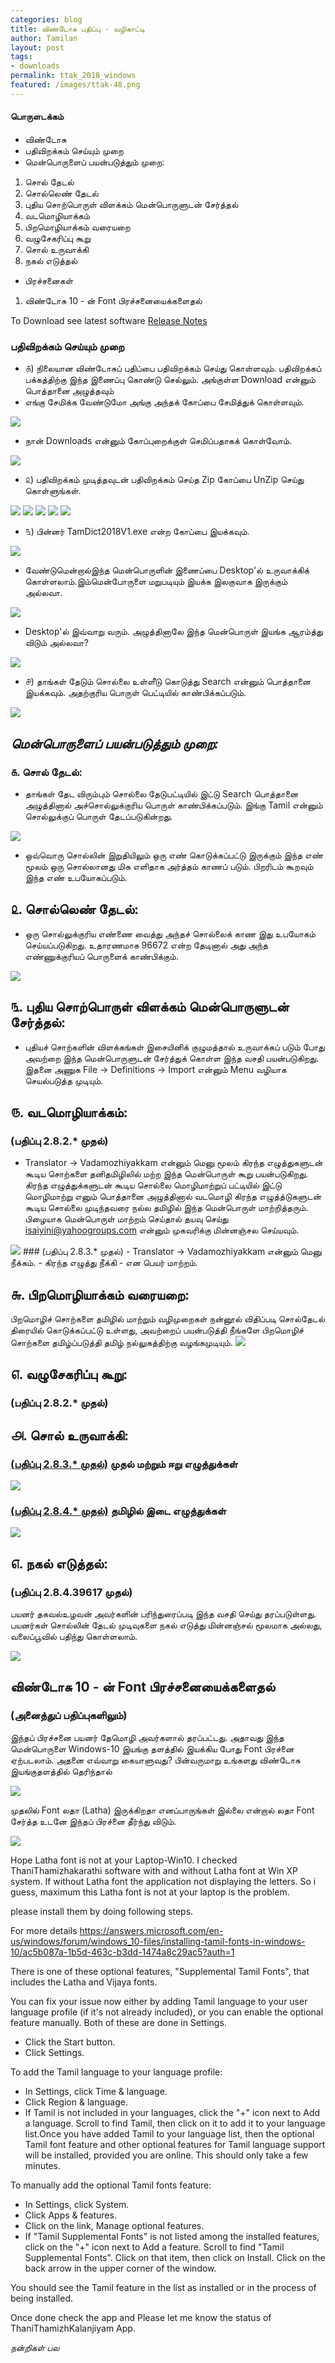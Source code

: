```yaml
---
categories: blog
title: விண்டோசு பதிப்பு - வழிகாட்டி
author: Tamilan
layout: post
tags: 
- downloads
permalink: ttak_2018_windows
featured: /images/ttak-48.png
---
```

#### பொருளடக்கம்
- விண்டோசு
- பதிவிறக்கம் செய்யும் முறை
- மென்பொருளைப் பயன்படுத்தும் முறை:
 1. சொல் தேடல்
 2. சொல்லெண் தேடல்
 3. புதிய சொற்பொருள் விளக்கம் மென்பொருளுடன் சேர்த்தல்
 4. வடமொழியாக்கம்
 5. பிறமொழியாக்கம் வரையறை
 6. வழுசேகரிப்பு கூறு
 7. சொல் உருவாக்கி
 8. நகல் எடுத்தல்
- பிரச்சனைகள்
 1. விண்டோசு 10 - ன் Font பிரச்சனையைக்களைதல்

 To Download see latest software [Release Notes](/release_notes)

### பதிவிறக்கம் செய்யும் முறை 
 - ௧) நிலையான விண்டோசுப் பதிப்பை பதிவிறக்கம் செய்து கொள்ளவும். பதிவிறக்கப் பக்கத்திற்கு இந்த இணைப்பு கொண்டு செல்லும். அங்குள்ள Download என்னும் பொத்தானை அழுத்தவும்
 - எங்கு சேமிக்க வேண்டுமோ அங்கு அந்தக் கோப்பை சேமித்துக் கொள்ளவும். 
 
 <img src="/images/three.jpg">
	
 - நான் Downloads என்னும் கோப்புறைக்குள் செமிப்பதாகக் கொள்வோம்.
 
 <img src="/images/four.jpg">
 
 - ௨) பதிவிறக்கம் முடித்தவுடன் பதிவிறக்கம் செய்த Zip கோப்பை UnZip செய்து கொள்ளுங்கள்.
 
 <img src="/images/five.jpg">
	
 <img src="/images/six.jpg">
	
 <img src="/images/seven.jpg">
	
 <img src="/images/eight.jpg">
	
 <img src="/images/night.jpg">
	
 - ௩) பின்னர் TamDict2018V1.exe என்ற கோப்பை இயக்கவும்.
 
 <img src="/images/eleven.jpg">
	
 - வேண்டுமென்றால்இந்த மென்பொருளின் இணைப்பை Desktop'ல் உருவாக்கிக் கொள்ளலாம்.இம்மென்போருளை மறுபடியும் இயக்க இலகுவாக இருக்கும் அல்லவா. 
 
 <img src="/images/twelve.jpg">
 
 - Desktop'ல் இவ்வாறு வரும். அழுத்தினாலே இந்த மென்பொருள் இயங்க ஆரம்த்து விடும் அல்லவா? 
 
 <img src="/images/thirteen.jpg">
 
 - ௪) தாங்கள் தேடும் சொல்லை உள்ளீடு கொடுத்து Search என்னும் பொத்தானை இயக்கவும். அதற்குரிய பொருள் பெட்டியில் காண்பிக்கப்படும்.
 
 <img src="/images/fourteen.jpg">

## _மென்பொருளைப் பயன்படுத்தும் முறை:_ 
### ௧. சொல் தேடல்:

 - தாங்கள் தேட விரும்பும் சொல்லை தேடுபட்டியில் இட்டு Search பொத்தானை அழுத்தினால் அச்சொல்லுக்குரிய பொருள் காண்பிக்கப்படும். இங்கு Tamil என்னும் சொல்லுக்குப் பொருள் தேடப்படுகின்றது. 
 
 <img src="/images/fiveteen.jpg">
 
 -  ஒவ்வொரு சொல்லின் இறுதியிலும் ஒரு எண் கொடுக்கப்பட்டு இருக்கும் இந்த எண் மூலம் ஒரு சொல்லானது மிக எளிதாக அர்த்தம் காணப் படும். பிறரிடம் கூறவும் இந்த எண் உபயோகப்படும். 
 
 
## ௨. சொல்லெண் தேடல்: 

 - ஒரு சொல்லுக்குரிய எண்ணை வைத்து அந்தச் சொல்லைக் காண இது உபயோகம் செய்யப்படுகிறது. உதாரணமாக 96672 என்ற தேடினால் அது அந்த எண்ணுக்குரியப் பொருளைக் காண்பிக்கும்.
 
 <img src="/images/sixteen.jpg">
 
## ௩. புதிய சொற்பொருள் விளக்கம் மென்பொருளுடன் சேர்த்தல்:

 - புதியச் சொற்களின் விளக்கங்கள் இசையினிக் குழுமத்தால் உருவாக்கப் படும் போது அவற்றை இந்த மென்பொருளுடன் சேர்த்துக் கொள்ள இந்த வசதி பயன்படுகிறது. இதனை அணுக File -> Definitions -> Import என்னும் Menu வழியாக செயல்படுத்த முடியும். 

## ௫. வடமொழியாக்கம்: 
### (பதிப்பு 2.8.2.* முதல்)
 - Translator -> Vadamozhiyakkam என்னும் மெனு மூலம் கிரந்த எழுத்துகளுடன் கூடிய சொற்களை தனிதமிழிலில் மற்ற இந்த மென்பொருள் கூறு பயன்படுகிறது. கிரந்த எழுத்துக்களுடன் கூடிய சொல்லை மொழிமாற்றுப் பட்டியில் இட்டு மொழிமாற்று எனும் பொத்தானை அழுத்தினால் வடமொழி கிரந்த எழுத்த்டுகளுடன் கூடிய சொல்லை முடிந்தவரை நல்ல தமிழில் இந்த மென்பொருள் மாற்றித்தரும். பிழையாக மென்பொருள் மாற்றம் செய்தால் தயவு செய்து isaiyini@yahoogroups.com என்னும் முகவரிக்கு மின்னஞ்சல செய்யவும். 

 <img src="/images/seventeen.jpg">
### (பதிப்பு 2.8.3.* முதல்)
 - Translator -> Vadamozhiyakkam என்னும் மெனு நீக்கம்.
 - கிரந்த எழுத்து நீக்கி - என பெயர் மாற்றம்.
	
## ௬. பிறமொழியாக்கம் வரையறை: 

பிறமொழிச் சொற்களை தமிழில் மாற்றும் வழிமுறைகள் நன்னூல் விதிப்படி சொல்தேடல் திரையில் கொடுக்கப்பட்டு உள்ளது, அவற்றைப் பயன்படுத்தி நீங்களே பிறமொழிச் சொற்களை தமிழ்ப்படுத்தி தமிழ் நல்லுகத்திற்கு வழங்கமுடியும். 
<img src="/images/eighteen.jpg">

## ௭. வழுசேகரிப்பு கூறு:
### (பதிப்பு 2.8.2.* முதல்)

## ௮. சொல் உருவாக்கி:
### [(பதிப்பு 2.8.3.* முதல்)](/windows_283) முதல் மற்றும் ஈறு எழுத்துக்கள்
 <img src="/images/inikai_pudhusol.JPG">
 
### [(பதிப்பு 2.8.4.* முதல்)](/tamil_idaieluthukkal) தமிழில் இடை எழுத்துக்கள்
<img src="/images/ttak284_solluruvakki_muthal_eeru_test.JPG" />

## ௭. நகல் எடுத்தல்:
### (பதிப்பு 2.8.4.39617 முதல்)

பயனர் தகவல்உழவன் அவர்களின் பரிந்துரைப்படி இந்த வசதி செய்து தரப்படுள்ளது. பயனர்கள் சொல்லின் தேடல் முடிவுகளை நகல் எடுத்து மின்னஞ்சல் மூலமாக அல்லது, வலைப்பூவில் பதிந்து கொள்ளலாம்.

<img src="/images/copy_option.JPG" />

## விண்டோசு 10 - ன் Font பிரச்சனையைக்களைதல்
### (அனைத்துப் பதிப்புகளிலும்)

இந்தப் பிரச்சனை பயனர் தேமொழி அவர்களால் தரப்பட்டது. அதாவது இந்த மென்பொருளை Windows-10 இயங்கு தளத்தில் இயக்கிய போது Font பிரச்னை ஏற்படலாம். அதனை எவ்வாறு கையாளுவது? பின்வருமாறு உங்களது விண்டோசு இயங்குதளத்தில் தெரிந்தால் 

<img src="/images/win10_problem.PNG" />

முதலில் Font லதா (Latha) இருக்கிறதா எனப்பாருங்கள் இல்லை என்றால் லதா Font சேர்த்த உடனே இந்தப் பிரச்னை தீர்ந்து விடும்.

<img src="/images/win10_font_folder.PNG" />


Hope Latha font is not at your Laptop-Win10. I checked ThaniThamizhakarathi software with and without Latha font at Win XP system. If without Latha font the application not displaying the letters. So i guess, maximum this Latha font is not at your laptop is the problem.

please install them by doing following steps.

For more details https://answers.microsoft.com/en-us/windows/forum/windows_10-files/installing-tamil-fonts-in-windows-10/ac5b087a-1b5d-463c-b3dd-1474a8c29ac5?auth=1

There is one of these optional features, "Supplemental Tamil Fonts", that includes the Latha and Vijaya fonts.

You can fix your issue now either by adding Tamil language to your user language profile (if it's not already included), or you can enable the optional feature manually. Both of these are done in Settings.

- Click the Start button.
- Click Settings.

To add the Tamil language to your language profile:

- In Settings, click Time & language.
- Click Region & language.
- If Tamil is not included in your languages, click the "+" icon next to Add a language.
    Scroll to find Tamil, then click on it to add it to your language list.Once you have added Tamil to your language list, then the optional Tamil font feature and other optional features for Tamil language support will be installed, provided you are online. This should only take a few minutes.

To manually add the optional Tamil fonts feature:

- In Settings, click System.
- Click Apps & features.
- Click on the link, Manage optional features.
- If "Tamil Supplemental Fonts" is not listed among the installed features, click on the "+" icon next to Add a feature.
    Scroll to find "Tamil Supplemental Fonts". Click on that item, then click on Install.
    Click on the back arrow in the upper corner of the window.

You should see the Tamil feature in the list as installed or in the process of being installed.

Once done check the app and Please let me know the status of ThaniThamizhKalanjiyam App.

_நன்றிகள் பல_

 